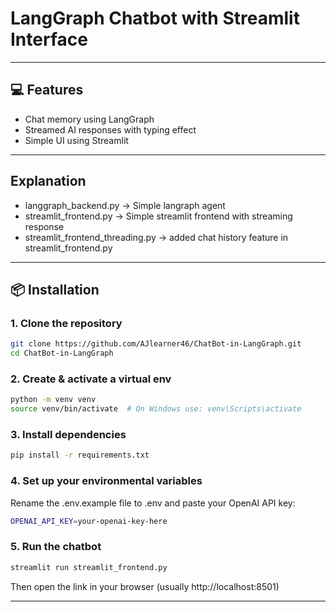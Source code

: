 # LangGraph Chatbot with Streamlit Interface

---

## 💻 Features

- Chat memory using LangGraph
- Streamed AI responses with typing effect
- Simple UI using Streamlit

---


## Explanation 
- langgraph_backend.py -> Simple langraph agent
- streamlit_frontend.py -> Simple streamlit frontend with streaming response
- streamlit_frontend_threading.py -> added chat history feature in streamlit_frontend.py 

---

## 📦 Installation

### 1. Clone the repository

```bash
git clone https://github.com/AJlearner46/ChatBot-in-LangGraph.git
cd ChatBot-in-LangGraph
```

### 2. Create & activate a virtual env
```bash
python -m venv venv
source venv/bin/activate  # On Windows use: venv\Scripts\activate
```

### 3. Install dependencies
```bash
pip install -r requirements.txt
```

### 4. Set up your environmental variables
Rename the .env.example file to .env and paste your OpenAI API key:
```bash
OPENAI_API_KEY=your-openai-key-here
```

### 5. Run the chatbot
```bash
streamlit run streamlit_frontend.py
```
Then open the link in your browser (usually http://localhost:8501)


---


